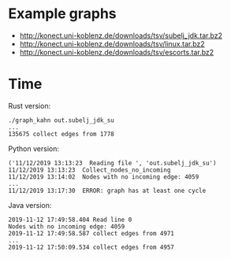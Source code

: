 Example graphs
==============

* http://konect.uni-koblenz.de/downloads/tsv/subelj_jdk.tar.bz2
* http://konect.uni-koblenz.de/downloads/tsv/linux.tar.bz2
* http://konect.uni-koblenz.de/downloads/tsv/escorts.tar.bz2


Time
====
Rust version:
```
./graph_kahn out.subelj_jdk_su
...
135675 collect edges from 1778
```

Python version:
```
('11/12/2019 13:13:23  Reading file ', 'out.subelj_jdk_su')
11/12/2019 13:13:23  Collect_nodes_no_incoming
11/12/2019 13:14:02  Nodes with no incoming edge: 4059
...
11/12/2019 13:17:30  ERROR: graph has at least one cycle
```

Java version:
```
2019-11-12 17:49:58.404 Read line 0
Nodes with no incoming edge: 4059
2019-11-12 17:49:58.587 collect edges from 4971
...
2019-11-12 17:50:09.534 collect edges from 4957

```